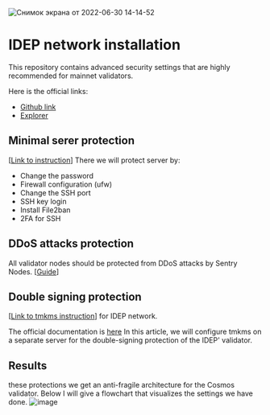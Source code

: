 ![Снимок экрана от 2022-06-30 14-14-52](https://user-images.githubusercontent.com/30211801/176669875-1fe0d9fb-0c5e-4e95-b4b8-3e24eed78868.png)
# IDEP network installation
This repository contains advanced security settings that are highly recommended for mainnet validators.

Here is the official links:
- [Github link](https://github.com/IDEP-network/Antora)
- [Explorer](https://chadscan.com/)

## Minimal serer protection
[[Link to instruction](https://github.com/AlexToTheSun/Validator_Activity/blob/main/Mainnet-Guides/Minimum-server-protection.md)]
There we will protect server by:
- Change the password
- Firewall configuration (ufw)
- Change the SSH port
- SSH key login
- Install File2ban
- 2FA for SSH

## DDoS attacks protection
All validator nodes should be protected from DDoS attacks by Sentry Nodes. [[Guide](https://github.com/AlexToTheSun/Validator_Activity/blob/main/Mainnet-Guides/IDEP/Sentry-Node-Architecture.md)]

## Double signing protection
[[Link to tmkms instruction](https://github.com/AlexToTheSun/Validator_Activity/blob/main/Mainnet-Guides/IDEP/tmkms.md)] for IDEP network.  

The official documentation is [here](https://github.com/iqlusioninc/tmkms#tendermint-kms-) In this article, we will configure tmkms on a separate server for the double-signing protection of the IDEP' validator.

## Results
these protections we get an anti-fragile architecture for the Cosmos validator. Below I will give a flowchart that visualizes the settings we have done.
![image](https://user-images.githubusercontent.com/30211801/176674173-de703105-c143-4186-b3db-870a0f9c7cea.png)

